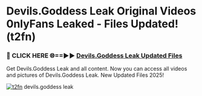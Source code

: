 # Devils.Goddess Leak Original Videos 0nlyFans Leaked - Files Updated! (t2fn)

<h3>🔴 CLICK HERE 🌐==►► <a href="https://tinyurl.com/x26r9saj" rel="nofollow">Devils.Goddess Leak Updated Files</a></h3>

Get Devils.Goddess Leak and all content. Now you can access all videos and pictures of Devils.Goddess Leak. New Updated Files 2025!

[![t2fn](https://i.imgur.com/LkgZPqh.gif)](https://tinyurl.com/x26r9saj)
devils.goddess leak